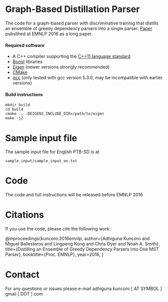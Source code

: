 # Graph-Based Distillation Parser

The code for a graph-based parser with discriminative training that distills an ensemble of greedy dependency parsers into a single parser. [Paper](https://arxiv.org/abs/1609.07561) pubslihed at EMNLP 2016 as a long paper.

#### Required software

 * A C++ compiler supporting the [C++11 language standard](https://en.wikipedia.org/wiki/C%2B%2B11)
 * [Boost](http://www.boost.org/) libraries
 * [Eigen](http://eigen.tuxfamily.org) (newer versions strongly recommended)
 * [CMake](http://www.cmake.org/)
 * [gcc](https://gcc.gnu.org/gcc-5/) (only tested with gcc version 5.3.0, may be incompatible with earlier versions)

#### Build instructions

    mkdir build
    cd build
    cmake .. -DEIGEN3_INCLUDE_DIR=/path/to/eigen
    make -j2

# Sample input file

The sample input file for English PTB-SD is at

`sample_input/sample_input_en.txt`

# Code

The code and full instructions will be released before EMNLP 2016

# Citations

If you use the code, please cite the following work:

@inproceedings{kuncoro:2016emnlp,
  author={Adhiguna Kuncoro and Miguel Ballesteros and Lingpeng Kong and Chris Dyer and Noah A. Smith},
  title={Distilling an Ensemble of Greedy Dependency Parsers into One MST Parser},
  booktitle={Proc. EMNLP},
  year=2016,
} 

# Contact
For any questions or issues please e-mail adhiguna.kuncoro [ AT SYMBOL ] gmail [ DOT ] com
